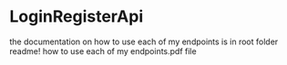 # LoginRegisterApi
the documentation on how to use each of my endpoints is in root folder readme! how to use each of my endpoints.pdf file
